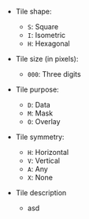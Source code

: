 - Tile shape:
  - `S`: Square
  - `I`: Isometric
  - `H`: Hexagonal

- Tile size (in pixels):
  - `000`: Three digits

- Tile purpose:
  - `D`: Data
  - `M`: Mask
  - `O`: Overlay

- Tile symmetry:
  - `H`: Horizontal
  - `V`: Vertical
  - `A`: Any
  - `X`: None

- Tile description
  - asd






